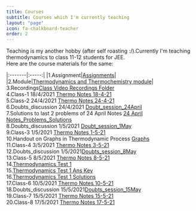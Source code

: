 ```yaml
---
title: Courses
subtitle: Courses which I'm currently teaching 
layout: "page"
icon: fa-chalkboard-teacher
order: 2
---
```


Teaching is my another hobby (after self roasting :/).Currently I'm teaching thermodynamics to class 11-12 students for JEE.<br/>
Here are the course materials for the same:<br/>

|:-------|:-----:|
|1.Assignment|[Assignments](https://github.com/Gargantua1605/gargantua1605.github.io/files/6487782/Thermodynamics.Assignments.pdf)|<br/>
|2.Module|[Thermodynamics and Thermochemistry module](https://github.com/Gargantua1605/gargantua1605.github.io/files/6310447/Thermodynamics.and.Thermochemistry.pdf)|<br/>
3.Recordings[Class Video Recordings Folder](https://drive.google.com/drive/folders/1fMyk7Z9f2Dr5d_l0GuxH613RqeKDd_4r?usp=sharing)<br/>
4.Class-1 18/4/2021 [Thermo Notes 18-4-21 ](https://github.com/Gargantua1605/gargantua1605.github.io/files/6350399/Thermo.Notes.18-4-21.pdf)<br/>
5.Class-2 24/4/2021 [Thermo Notes 24-4-21](https://github.com/Gargantua1605/gargantua1605.github.io/files/6369947/Thermo.Notes.24-4-21.pdf)<br/>
6.Doubts_discussion 24/4/2021 [Doubt_session_24April](https://github.com/Gargantua1605/gargantua1605.github.io/files/6369959/Doubt_session_24April.pdf)<br/>
7.Solutions to last 2 problems of 24 April Notes [24 April Notes_Problems_Solutions](https://github.com/Gargantua1605/gargantua1605.github.io/files/6392490/24.April.Notes_Problems_Solutions.pdf)<br/>
8.Doubts_discussion 1/5/2021 [Doubt_session_1May](https://github.com/Gargantua1605/gargantua1605.github.io/files/6409465/Doubt_session_1May.pdf)<br/>
9.Class-3 1/5/2021 [Thermo Notes 1-5-21](https://github.com/Gargantua1605/gargantua1605.github.io/files/6411177/Thermo.Notes.1-5-21.pdf)<br/>
10.Handout on Graphs in Thermodynamic Process [Graphs](https://github.com/Gargantua1605/gargantua1605.github.io/files/6416248/Graphs.pdf)<br/>
11.Class-4 3/5/2021 [Thermo Notes 3-5-21](https://github.com/Gargantua1605/gargantua1605.github.io/files/6419035/Thermo.Notes.3-5-21.pdf)<br/>
12.Doubts_discussion 1/5/2021[Doubts_session_8May](https://github.com/Gargantua1605/gargantua1605.github.io/files/6447152/Doubts_8.May)<br/>
13.Class-5 8/5/2021 [Thermo Notes 8-5-21](https://github.com/Gargantua1605/gargantua1605.github.io/files/6447148/Thermo.Notes.8.may.pdf)<br/>
14.[Thermodynamics Test 1](https://github.com/Gargantua1605/gargantua1605.github.io/files/6454402/Thermodynamics.Test.1.pdf)<br/>
15.[Thermodynamics Test 1 Ans Key](https://github.com/Gargantua1605/gargantua1605.github.io/files/6454408/Thermodynamics.Test.1.ans.key.pdf)<br/>
16.[Thermodynamics Test 1 Solutions](https://github.com/Gargantua1605/gargantua1605.github.io/files/6454413/Thermodynamics.Test.1.Solutions.pdf)<br/>
17.Class-6 10/5/2021 [Thermo Notes 10-5-21](https://github.com/Gargantua1605/gargantua1605.github.io/files/6454416/Thermo.Notes.10.May.pdf)<br/>
18.Doubts_discussion 15/5/2021[Doubts_session_15May](https://github.com/Gargantua1605/gargantua1605.github.io/files/6487778/Doubts.15.may.pdf)<br/>
19.Class-7 15/5/2021 [Thermo Notes 15-5-21](https://github.com/Gargantua1605/gargantua1605.github.io/files/6487781/Thermo.Notes.15.May.pdf)<br/>
20.Class-8 17/5/2021 [Thermo Notes 17-5-21](https://github.com/Gargantua1605/gargantua1605.github.io/files/6499483/Thermo.Notes.17.may.pdf)<br/>




















